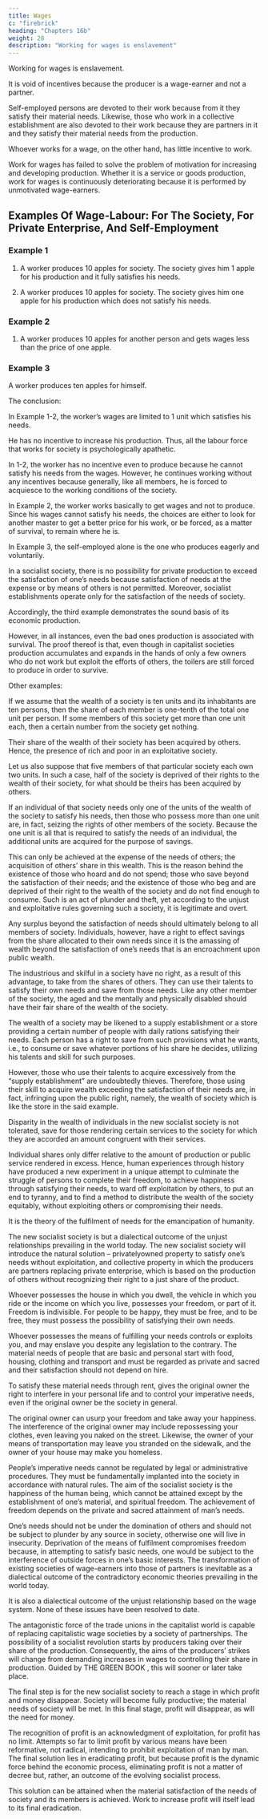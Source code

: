 ```yaml
---
title: Wages
c: "firebrick"
heading: "Chapters 16b"
weight: 28
description: "Working for wages is enslavement"
---
```



Working for wages is enslavement.

It is void of incentives because the producer is a wage-earner and not a partner.

Self-employed persons are devoted to their work because from it they satisfy their material needs. Likewise, those who work in a collective establishment are also devoted to their work because they are partners in it and they satisfy their material needs from the production. 

Whoever works for a wage, on the other hand, has little incentive to work.

Work for wages has failed to solve the problem of motivation for increasing and developing production. Whether it is a service or goods production, work for wages is continuously deteriorating because it is performed by unmotivated wage-earners.


## Examples Of Wage-Labour: For The Society, For Private Enterprise, And Self-Employment

### Example 1

1. A worker produces 10 apples for society. The society gives him 1 apple for his production and it fully satisfies his needs.

2. A worker produces 10 apples for society. The society gives him one apple for his production which does not satisfy
his needs.


### Example 2

1. A worker produces 10 apples for another person and gets wages less than the price of one apple.


### Example 3

A worker produces ten apples for himself.


The conclusion:

In Example 1-2, the worker’s wages are limited to 1 unit which satisfies his needs. 

He has no incentive to increase his production. Thus, all the labour force that works for society is psychologically apathetic.

In 1-2, the worker has no incentive even to produce because he cannot satisfy his needs from the wages. However, he continues working without any incentives because generally, like all members, he is forced to acquiesce to the working conditions of the society.

In Example 2, the worker works basically to get wages and not to produce. Since his wages cannot satisfy his needs, the choices are either to look for another master to get a better price for his work, or be forced, as a matter of survival, to remain where he is.

In Example 3, the self-employed alone is the one who produces eagerly and voluntarily.


In a socialist society, there is no possibility for private production to exceed the satisfaction of one’s needs because satisfaction of needs at the expense or by means of others is not permitted. Moreover, socialist establishments operate only for the satisfaction of the needs of society. 

Accordingly, the third example demonstrates the sound basis of its economic production.

However, in all instances, even the bad ones production is associated with survival. The proof thereof is that, even though in capitalist societies production accumulates and expands in the hands of only a few owners who do not work but exploit the
efforts of others, the toilers are still forced to produce in order to survive. 

<!-- THE GREEN BOOK:
- solves the problem of material production 
- prescribes a comprehensive solution for the problems facing human societies so that
individuals may be totally liberated, materially and spiritually,
in order to attain their happiness. -->

Other examples:

If we assume that the wealth of a society is ten units and its inhabitants are ten persons, then the share of each member is one-tenth of the total one unit per person. If some members of this society get more than one unit each, then a certain number from the society get nothing.

Their share of the wealth of their society has been acquired by others. Hence, the presence of rich and poor in an exploitative society. 

Let us also suppose that five members of that particular society each own two units. In such a case, half of the society is deprived of their rights to the wealth of their society, for what should be theirs has been acquired by others.


If an individual of that society needs only one of the units of the wealth of the society to satisfy his needs, then those who possess more than one unit are, in fact, seizing the rights of other members of the society. Because the one unit is all that is required to satisfy the needs of an individual, the additional units are acquired for the purpose of savings.

This can only be achieved at the expense of the needs of others; the acquisition of others’ share in this wealth. This is the reason behind the existence of those who hoard and do not spend; those who save beyond the satisfaction of their needs; and the existence of those who beg and are deprived of their right to the wealth of the society and do not find enough to consume. Such is an act of plunder and theft, yet according to the unjust and exploitative rules governing such a society, it is legitimate and overt. 

Any surplus beyond the satisfaction of needs should ultimately belong to all members of society. Individuals, however, have a right to effect savings from the share allocated to their own needs since it is the amassing of wealth beyond the satisfaction of one’s needs that is an encroachment upon public wealth.

The industrious and skilful in a society have no right, as a result of this advantage, to take from the shares of others. They can use their talents to satisfy their own needs and save from those needs. Like any other member of the society, the aged and the mentally and physically disabled should have their fair share of the wealth of the society.

The wealth of a society may be likened to a supply establishment or a store providing a certain number of people with daily rations satisfying their needs. Each person has a right to save from such provisions what he wants, i.e., to consume or save whatever portions of his share he decides, utilizing his talents and skill for such purposes. 

However, those who use their talents to acquire excessively from the “supply establishment” are undoubtedly thieves. Therefore, those using their skill to acquire wealth exceeding the satisfaction of their needs are, in fact, infringing upon the public right, namely, the wealth of society which is like the store in the said example.

Disparity in the wealth of individuals in the new socialist society is not tolerated, save for those rendering certain services to the society for which they are accorded an amount congruent with their services.

Individual shares only differ relative to the amount of production or public service rendered in excess. Hence, human experiences through history have produced a new experiment in a unique attempt to culminate the struggle of persons to complete their freedom, to achieve happiness through satisfying their needs, to ward off exploitation by others, to put an end to tyranny, and to find a method to distribute the wealth of the society equitably, without exploiting others or compromising their needs. 

It is the theory of the fulfilment of needs for the emancipation of humanity.

The new socialist society is but a dialectical outcome of the unjust relationships prevailing in the world today. The new socialist society will introduce the natural solution – privatelyowned property to satisfy one’s needs without exploitation, and collective property in which the producers are partners replacing private enterprise, which is based on the production of others without recognizing their right to a just share of the product.

Whoever possesses the house in which you dwell, the vehicle in which you ride or the income on which you live, possesses your freedom, or part of it. Freedom is indivisible. For people to be happy, they must be free, and to be free, they must possess the possibility of satisfying their own needs.

Whoever possesses the means of fulfilling your needs controls or exploits you, and may enslave you despite any legislation to the contrary. The material needs of people that are basic and personal start with food, housing, clothing and transport and must be regarded as private and sacred and their satisfaction should not depend on hire.

To satisfy these material needs through rent, gives the original owner the right to interfere in your personal life and to control your imperative needs, even if the original owner be the society in general.

The original owner can usurp your freedom and take away your happiness. The interference of the original owner may include repossessing your clothes, even leaving you naked on the street. Likewise, the owner of your means of transportation may leave you stranded on the sidewalk, and the owner of your house may make you homeless.

People’s imperative needs cannot be regulated by legal or administrative procedures. They must be fundamentally implanted into the society in accordance with natural rules. The aim of the socialist society is the happiness of the human being, which cannot be attained except by the establishment of one’s material, and spiritual freedom. The achievement of freedom depends on the private and sacred attainment of man’s needs.

One’s needs should not be under the domination of others and should not be subject to plunder by any source in society, otherwise one will live in insecurity. Deprivation of the means of fulfilment compromises freedom because, in attempting to satisfy basic needs, one would be subject to the interference of outside forces in one’s basic interests. The transformation of existing societies of wage-earners into those of partners is inevitable as a dialectical outcome of the contradictory economic theories prevailing in the world today.

It is also a dialectical outcome of the unjust relationship based
on the wage system. None of these issues have been resolved to
date.

The antagonistic force of the trade unions in the capitalist world is capable of replacing capitalistic wage societies by a society of partnerships. The possibility of a socialist revolution starts by producers taking over their share of the production. Consequently, the aims of the producers’ strikes will change from demanding increases in wages to controlling their share in production. Guided by THE GREEN BOOK , this will sooner or later take place. 

The final step is for the new socialist society to reach a stage in which profit and money disappear. Society will become fully productive; the material needs of society will be met. In this final stage, profit will disappear, as will the need for money.

The recognition of profit is an acknowledgment of exploitation, for profit has no limit. Attempts so far to limit profit by various means have been reformative, not radical, intending to prohibit exploitation of man by man. The final solution lies in eradicating profit, but because profit is the dynamic force behind the economic process, eliminating profit is not a matter of decree but, rather, an outcome of the evolving socialist process.

This solution can be attained when the material satisfaction of the needs of society and its members is achieved. Work to increase profit will itself lead to its final eradication.



